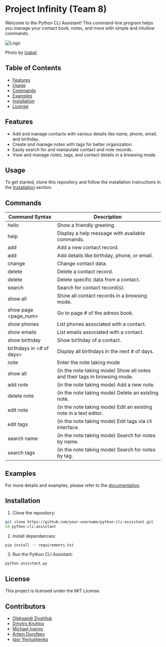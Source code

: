 # Project Infinity (Team 8)

Welcome to the Python CLI Assistant! This command-line program helps you manage your contact book, notes, and more with simple and intuitive commands.

![Logo](https://github.com/dishalex/Infinity/blob/main/Infinity/Documentation/logo.jpg)

Photo by [Izabel](https://unsplash.com/@peacelily234?utm_source=unsplash&utm_medium=referral&utm_content=creditCopyText")

## Table of Contents
- [Features](#features)
- [Usage](#usage)
- [Commands](#commands)
- [Examples](#examples)
- [Installation](#installation)
- [License](#license)

## Features
- Add and manage contacts with various details like name, phone, email, and birthday.
- Create and manage notes with tags for better organization.
- Easily search for and manipulate contact and note records.
- View and manage notes, tags, and contact details in a browsing mode.

## Usage
To get started, clone this repository and follow the installation instructions in the [Installation](#installation) section.

## Commands

| Command Syntax           | Description                                                               |
|--------------------------|---------------------------------------------------------------------------|
| hello                    | Show a friendly greeting.                                                 |
| help                     | Display a help message with available commands.                           |
| add <name>               | Add a new contact record.                                                 |
| add <name> <data>        | Add details like birthday, phone, or email.                               |
| change <name> <data>     | Change contact data.                                                      |
| delete <name>            | Delete a contact record.                                                  |
| delete <name>  <data>    | Delete specific data from a contact.                                      |
| search <name>            | Search for contact record(s).                                             |
| show all                 | Show all contact records in a browsing mode.                              |
| show page <page_num>     | Go to page # of the adress book.                                          |
| show phones <name>       | List phones associated with a contact.                                    |
| show emails <name>       | List emails associated with a contact.                                    |
| show birthday <name>     | Show birthday of a contact.                                               |
| birthdays in <# of days> | Display all birthdays in the next # of days.                              |
| note                     | Enter the note taking mode                                                |
| show all                 | (in the note taking mode) Show all notes and their tags in browsing mode. |
| add note <name>          | (in the note taking mode) Add a new note.                                 |
| delete note <name>       | (in the note taking mode) Delete an existing note.                        |
| edit note <name>         | (in the note taking mode) Edit an existing note in a text editor.         |
| edit tags <name>         | (in the note taking mode) Edit tags via cli interface.                    |
| search name <name>       | (in the note taking mode) Search for notes by name.                       |
| search tags <name>       | (in the note taking mode) Search for notes by tag.                        |

## Examples

For more details and examples, please refer to the [documentation](./Documentation/).

## Installation

1. Clone the repository:
 ```bash
git clone https://github.com/your-username/python-cli-assistant.git
cd python-cli-assistant
```
2. Install dependancies:

```bash
pip install -r requirements.txt
```

3. Run the Python CLI Assistant:

```bash
python assistant.py
```

## License

This project is licensed under the MIT License.

## Contributors
- [Oleksandr Dyshliuk](https://github.com/Dishalex)
- [Dmytro Kruhlov](https://github.com/Dmytro-Kruhlov)
- [Michael Ivanov](https://github.com/MikeIV2007)
- [Artem Dorofeev](https://github.com/artem-dorofeev)
- [Igor Yevtushenko](https://github.com/II-777)
